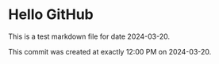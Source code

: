 # Hello GitHub
This is a test markdown file for date 2024-03-20.

This commit was created at exactly 12:00 PM on 2024-03-20.
